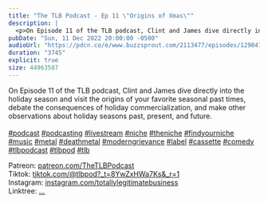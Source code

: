 ```yaml
---
title: "The TLB Podcast - Ep 11 \"Origins of Xmas\""
description: |
  <p>On Episode 11 of the TLB podcast, Clint and James dive directly into the holiday season and visit the origins of your favorite seasonal past times, debate the consequences of holiday commercialization, and make other observations about holiday seasons past, present, and future.<br/><br/><a href='https://www.youtube.com/hashtag/podcast'>#podcast</a> <a href='https://www.youtube.com/hashtag/podcasting'>#podcasting</a> <a href='https://www.youtube.com/hashtag/livestream'>#livestream</a> <a href='https://www.youtube.com/hashtag/niche'>#niche</a> <a href='https://www.youtube.com/hashtag/theniche'>#theniche</a> <a href='https://www.youtube.com/hashtag/findyourniche'>#findyourniche</a> <a href='https://www.youtube.com/hashtag/music'>#music</a> <a href='https://www.youtube.com/hashtag/metal'>#metal</a> <a href='https://www.youtube.com/hashtag/deathmetal'>#deathmetal</a> <a href='https://www.youtube.com/hashtag/moderngrievance'>#moderngrievance</a> <a href='https://www.youtube.com/hashtag/label'>#label</a> <a href='https://www.youtube.com/hashtag/cassette'>#cassette</a> <a href='https://www.youtube.com/hashtag/comedy'>#comedy</a> <a href='https://www.youtube.com/hashtag/tlbpodcast'>#tlbpodcast</a> <a href='https://www.youtube.com/hashtag/tlbpod'>#tlbpod</a> <a href='https://www.youtube.com/hashtag/tlb'>#tlb</a></p><p>Patreon: <a href='https://www.youtube.com/redirect?event=channel_description&amp;redir_token=QUFFLUhqbHJwOWd4SjlUSkRCaG9HTnBLUWtMaUVjRWd5Z3xBQ3Jtc0tuRGV5Nl9WT0l1eTZsdjhOQUVJTmR6RzJMWDhJeFhSOElCNTNQdTBwVk9Gd0N6RE5FMWNCNmZ4TXRhNHZhS0hzdEltdEppNUlpUTFCN1lSeGZQVFNwS2dlSkUxb2p6Ui1iTTVGYmY3NVZVY0hJNWFaNA&amp;q=https%3A%2F%2Fwww.patreon.com%2FTheTLBPodcast'>patreon.com/TheTLBPodcast</a><br/>Tiktok: <a href='https://www.youtube.com/redirect?event=channel_description&amp;redir_token=QUFFLUhqa3hqQTB0SGVhSl94YjdxZnhjMEN1eWk3OXYtd3xBQ3Jtc0ttZFFJYjAxMHlXeDFsWm54Mlk3S240d2VWUGwxWjQzSmdmM3VkX2g4aHk2eTYzX1VUN1FtcjFueW9hcXEtV3FLdTZRQzNwQUt6anBGbzFLMXVhc0s4LUp2WndRV1NnY3I4dEd4WkxpZ0ZfMHBwYkJYSQ&amp;q=https%3A%2F%2Fwww.tiktok.com%2F%40tlbpod%3F_t%3D8YwZxHWa7Ks%26_r%3D1'>tiktok.com/@tlbpod?_t=8YwZxHWa7Ks&amp;_r=1</a><br/>Instagram: <a href='https://www.youtube.com/redirect?event=channel_description&amp;redir_token=QUFFLUhqbm9fRUxibWVsdmNmazlnc3YtREhhb0xfSHZTd3xBQ3Jtc0ttVGVJX3VEeld4Y255MHc5d3d1S3pVc2RGbUVIQWZGX2lXR3FBSWl0dTZfbW54WUdnUUdtanBMcEowUzA3MmNUekdBWXIzNU9VVDhZbEctbzlMOEFqbnBFQS0wRHM3bGJyUE9Hczg4ZjFUVFpLZ3g5bw&amp;q=https%3A%2F%2Fwww.instagram.com%2Ftotallylegitimatebusiness%2F'>instagram.com/totallylegitimatebusiness</a><br/>Linktree: <a href='https://www.youtube.com/redirect?event=channel_description&amp;redir_token=QUFFLUhqbU5BOGhSR2I4SlVYTGJCSldXMnhpa0pNWWJuQXxBQ3Jtc0trSS1FaDl1ZHBQVVlndjI0eFVWcTlrUFNmRS1Ka1hNRkVZQnk1WWZNSlpHLVhRNWRIYVlCRmZaa2xEbmFPTlJMaHFSblZuTTItMkxEY0phSzJaMzk5YkhGb1JJVUtnZlBXQk14VlN1Ri1nbkRJQUVNbw&amp;q=linktr.ee%2Ftotallylegitimatebusiness'>...</a></p>
pubDate: "Sun, 11 Dec 2022 20:00:00 -0500"
audioUrl: "https://pdcn.co/e/www.buzzsprout.com/2113477/episodes/12904107-the-tlb-podcast-ep-11-origins-of-xmas.mp3"
duration: "3745"
explicit: true
size: 44963587
---
```


<p>On Episode 11 of the TLB podcast, Clint and James dive directly into the holiday season and visit the origins of your favorite seasonal past times, debate the consequences of holiday commercialization, and make other observations about holiday seasons past, present, and future.<br/><br/><a href='https://www.youtube.com/hashtag/podcast'>#podcast</a> <a href='https://www.youtube.com/hashtag/podcasting'>#podcasting</a> <a href='https://www.youtube.com/hashtag/livestream'>#livestream</a> <a href='https://www.youtube.com/hashtag/niche'>#niche</a> <a href='https://www.youtube.com/hashtag/theniche'>#theniche</a> <a href='https://www.youtube.com/hashtag/findyourniche'>#findyourniche</a> <a href='https://www.youtube.com/hashtag/music'>#music</a> <a href='https://www.youtube.com/hashtag/metal'>#metal</a> <a href='https://www.youtube.com/hashtag/deathmetal'>#deathmetal</a> <a href='https://www.youtube.com/hashtag/moderngrievance'>#moderngrievance</a> <a href='https://www.youtube.com/hashtag/label'>#label</a> <a href='https://www.youtube.com/hashtag/cassette'>#cassette</a> <a href='https://www.youtube.com/hashtag/comedy'>#comedy</a> <a href='https://www.youtube.com/hashtag/tlbpodcast'>#tlbpodcast</a> <a href='https://www.youtube.com/hashtag/tlbpod'>#tlbpod</a> <a href='https://www.youtube.com/hashtag/tlb'>#tlb</a></p><p>Patreon: <a href='https://www.youtube.com/redirect?event=channel_description&amp;redir_token=QUFFLUhqbHJwOWd4SjlUSkRCaG9HTnBLUWtMaUVjRWd5Z3xBQ3Jtc0tuRGV5Nl9WT0l1eTZsdjhOQUVJTmR6RzJMWDhJeFhSOElCNTNQdTBwVk9Gd0N6RE5FMWNCNmZ4TXRhNHZhS0hzdEltdEppNUlpUTFCN1lSeGZQVFNwS2dlSkUxb2p6Ui1iTTVGYmY3NVZVY0hJNWFaNA&amp;q=https%3A%2F%2Fwww.patreon.com%2FTheTLBPodcast'>patreon.com/TheTLBPodcast</a><br/>Tiktok: <a href='https://www.youtube.com/redirect?event=channel_description&amp;redir_token=QUFFLUhqa3hqQTB0SGVhSl94YjdxZnhjMEN1eWk3OXYtd3xBQ3Jtc0ttZFFJYjAxMHlXeDFsWm54Mlk3S240d2VWUGwxWjQzSmdmM3VkX2g4aHk2eTYzX1VUN1FtcjFueW9hcXEtV3FLdTZRQzNwQUt6anBGbzFLMXVhc0s4LUp2WndRV1NnY3I4dEd4WkxpZ0ZfMHBwYkJYSQ&amp;q=https%3A%2F%2Fwww.tiktok.com%2F%40tlbpod%3F_t%3D8YwZxHWa7Ks%26_r%3D1'>tiktok.com/@tlbpod?_t=8YwZxHWa7Ks&amp;_r=1</a><br/>Instagram: <a href='https://www.youtube.com/redirect?event=channel_description&amp;redir_token=QUFFLUhqbm9fRUxibWVsdmNmazlnc3YtREhhb0xfSHZTd3xBQ3Jtc0ttVGVJX3VEeld4Y255MHc5d3d1S3pVc2RGbUVIQWZGX2lXR3FBSWl0dTZfbW54WUdnUUdtanBMcEowUzA3MmNUekdBWXIzNU9VVDhZbEctbzlMOEFqbnBFQS0wRHM3bGJyUE9Hczg4ZjFUVFpLZ3g5bw&amp;q=https%3A%2F%2Fwww.instagram.com%2Ftotallylegitimatebusiness%2F'>instagram.com/totallylegitimatebusiness</a><br/>Linktree: <a href='https://www.youtube.com/redirect?event=channel_description&amp;redir_token=QUFFLUhqbU5BOGhSR2I4SlVYTGJCSldXMnhpa0pNWWJuQXxBQ3Jtc0trSS1FaDl1ZHBQVVlndjI0eFVWcTlrUFNmRS1Ka1hNRkVZQnk1WWZNSlpHLVhRNWRIYVlCRmZaa2xEbmFPTlJMaHFSblZuTTItMkxEY0phSzJaMzk5YkhGb1JJVUtnZlBXQk14VlN1Ri1nbkRJQUVNbw&amp;q=linktr.ee%2Ftotallylegitimatebusiness'>...</a></p>
